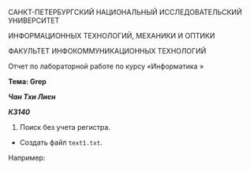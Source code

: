 САНКТ-ПЕТЕРБУРГСКИЙ НАЦИОНАЛЬНЫЙ ИССЛЕДОВАТЕЛЬСКИЙ УНИВЕРСИТЕТ

ИНФОРМАЦИОННЫХ ТЕХНОЛОГИЙ, МЕХАНИКИ И ОПТИКИ

ФАКУЛЬТЕТ ИНФОКОММУНИКАЦИОННЫХ ТЕХНОЛОГИЙ



Отчет по лабораторной работе по курсу «Информатика »

**Тема: Grep**

***Чан Тхи Лиен***

***К3140***

1. Поиск без учета регистра.

- Создать файл `text1.txt`.

Например:

